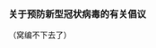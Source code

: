 <h3 class="text-center">关于预防新型冠状病毒的有关倡议 </h3>

[title]: <> (关于预防新型冠状病毒的有关倡议)
[time]: <> (2020-02-01)

（窝编不下去了）
